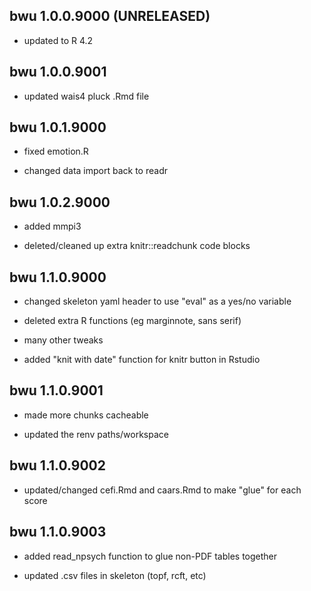 ## bwu 1.0.0.9000 (UNRELEASED)

-   updated to R 4.2

## bwu 1.0.0.9001

-   updated wais4 pluck .Rmd file

## bwu 1.0.1.9000

-   fixed emotion.R

-   changed data import back to readr

## bwu 1.0.2.9000

-   added mmpi3

-   deleted/cleaned up extra knitr::readchunk code blocks

## bwu 1.1.0.9000

-   changed skeleton yaml header to use "eval" as a yes/no variable

-   deleted extra R functions (eg marginnote, sans serif)

-   many other tweaks

-   added "knit with date" function for knitr button in Rstudio

## bwu 1.1.0.9001

-   made more chunks cacheable

-   updated the renv paths/workspace

## bwu 1.1.0.9002

-   updated/changed cefi.Rmd and caars.Rmd to make "glue" for each score

## bwu 1.1.0.9003

-   added read_npsych function to glue non-PDF tables together

-   updated .csv files in skeleton (topf, rcft, etc)
